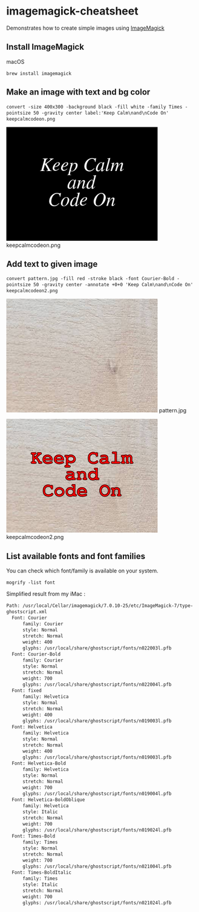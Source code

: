 # imagemagick-cheatsheet
Demonstrates how to create simple images using [ImageMagick](https://imagemagick.org/)

## Install ImageMagick

macOS

    brew install imagemagick


## Make an image with text and bg color

    convert -size 400x300 -background black -fill white -family Times -pointsize 50 -gravity center label:'Keep Calm\nand\nCode On' keepcalmcodeon.png

![keepcalmcodeon.png](./keepcalmcodeon.png) keepcalmcodeon.png

## Add text to given image

    convert pattern.jpg -fill red -stroke black -font Courier-Bold -pointsize 50 -gravity center -annotate +0+0 'Keep Calm\nand\nCode On' keepcalmcodeon2.png

![pattern.jpg](./pattern.jpg) pattern.jpg

![keepcalmcodeon2.png](./keepcalmcodeon2.png) keepcalmcodeon2.png

## List available fonts and font families

You can check which font/family is available on your system.

    mogrify -list font

Simplified result from my iMac :

    Path: /usr/local/Cellar/imagemagick/7.0.10-25/etc/ImageMagick-7/type-ghostscript.xml
      Font: Courier
          family: Courier
          style: Normal
          stretch: Normal
          weight: 400
          glyphs: /usr/local/share/ghostscript/fonts/n022003l.pfb
      Font: Courier-Bold
          family: Courier
          style: Normal
          stretch: Normal
          weight: 700
          glyphs: /usr/local/share/ghostscript/fonts/n022004l.pfb
      Font: fixed
          family: Helvetica
          style: Normal
          stretch: Normal
          weight: 400
          glyphs: /usr/local/share/ghostscript/fonts/n019003l.pfb
      Font: Helvetica
          family: Helvetica
          style: Normal
          stretch: Normal
          weight: 400
          glyphs: /usr/local/share/ghostscript/fonts/n019003l.pfb
      Font: Helvetica-Bold
          family: Helvetica
          style: Normal
          stretch: Normal
          weight: 700
          glyphs: /usr/local/share/ghostscript/fonts/n019004l.pfb
      Font: Helvetica-BoldOblique
          family: Helvetica
          style: Italic
          stretch: Normal
          weight: 700
          glyphs: /usr/local/share/ghostscript/fonts/n019024l.pfb
      Font: Times-Bold
          family: Times
          style: Normal
          stretch: Normal
          weight: 700
          glyphs: /usr/local/share/ghostscript/fonts/n021004l.pfb
      Font: Times-BoldItalic
          family: Times
          style: Italic
          stretch: Normal
          weight: 700
          glyphs: /usr/local/share/ghostscript/fonts/n021024l.pfb

